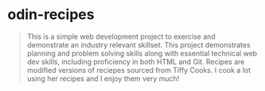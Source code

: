 # odin-recipes
> This is a simple web development project to exercise and demonstrate an industry relevant skillset. This project demonstrates planning and problem solving skills along with essential technical web dev skills, including proficiency in both HTML and Git. Recipes are modified versions of reciepes sourced from Tiffy Cooks. I cook a lot using her recipes and I enjoy them very much!